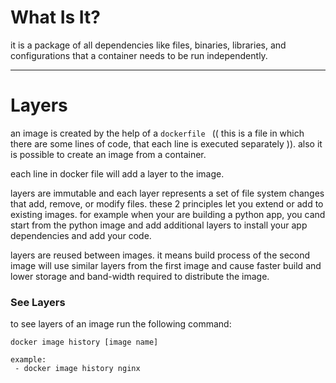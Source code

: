 # What Is It?

it is a package of all dependencies like files, binaries, libraries, and configurations that a container needs to be run independently.



***

# Layers

an image is created by the help of a `dockerfile ` (( this is a file in which there are some lines of code, that each line is executed separately  )). also it is possible to create an image from a container.

each line in docker file will add a layer to the image.

layers are immutable and each layer represents a set of file system changes that add, remove, or modify files. these 2 principles let you extend or add to existing images. for example when your are building a python app, you cand start from the python image and add additional layers to install your app dependencies  and add your code.

layers are reused between images. it means build process of the second image will use similar layers from the first image and cause faster build and lower storage and band-width required to distribute the image.



### See Layers

to see layers of an image run the following command:

```
docker image history [image name]

example:
 - docker image history nginx
```

